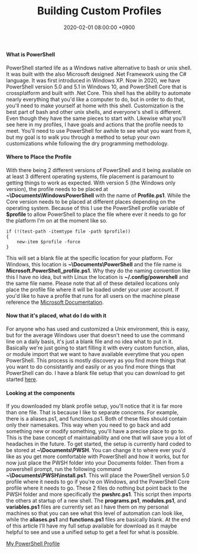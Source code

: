 ﻿---
layout: post
title: Building Custom Profiles
date: 2020-02-01 08:00:00 +0900
category: powershell
---

#### What is PowerShell
PowerShell started life as a Windows native alternative to bash or unix shell.  It was built with the also Microsoft designed .Net Framework using the C# language.  It was first introduced in Windows XP.  Now in 2020, we have PowerShell version 5.0 and 5.1 in Windows 10, and PowerShell Core that is crossplatform and built with .Net Core.  This shell has the ability to automate nearly everything that you\'d like a computer to do, but in order to do that, you\'ll need to make yourself at home with this shell.  Customization is the best part of bash and other unix shells, and everyone\'s shell is different.  Even though they have the same pieces to start with.  Likewise what you\'ll see here in my profiles, I have goals and actions that the profile needs to meet.  You\'ll need to use PowerShell for awhile to see what you want from it, but my goal is to walk you through a method to setup your own customizations while following the dry programming methodology.

#### Where to Place the Profile
With there being 2 different versions of PowerShell and it being available on at least 3 different operating systems, file placement is paramount to getting things to work as expected.  With version 5 (the Windows only version), the profile needs to be placed at **~\Documents\WindowsPowerShell** with the name of **Profile.ps1**.  While the Core version needs to be placed at different places depending on the operating system.  Because of this I use the PowerShell profile variable of **$profile** to allow PowerShell to place the file where ever it needs to go for the platform I\'m on at the moment like so.

```
if (!(test-path -itemtype file -path $profile))
{
    new-item $profile -force
}
```

This will set a blank file at the specific location for your platform.  For Windows, this location is **~\Documents\PowerShell** and the file name is **Microsoft.PowerShell_profile.ps1**.  Why they do the naming convention like this I have no idea, but with Linux the location is **~/.config/powershell** and the same file name.  Please note that all of these detailed locations only place the profile file where it will be loaded under your user account.  If you\'d like to have a profile that runs for all users on the machine please reference the [Microsoft Documentation](https://docs.microsoft.com/en-us/powershell/module/microsoft.powershell.core/about/about_profiles?view=powershell-7).

#### Now that it\'s placed, what do I do with it
For anyone who has used and customized a Unix environment, this is easy, but for the average Windows user that doesn\'t need to use the command line on a daily basis, it\'s just a blank file and no idea what to put in it.  Basically we\'re just going to start filling it with every custom function, alias, or module import that we want to have available everytime that you open PowerShell.  This process is mostly discovery as you find more things that you want to do consistantly and easily or as you find more things that PowerShell can do.  I have a blank file setup that you can download to get started [here](https://github.com/besmith43/Blank-PWSHRC).

#### Looking at the components
If you downloaded my blank profile setup, you\'ll notice that it is far more than one file.  That is because I like to separate concerns.  For example, there is a aliases.ps1, and functions.ps1.  Both of these files should contain only their namesakes.  This way when you need to go back and add something new or modify something, you\'ll have a precise place to go to.  This is the base concept of maintainability and one that will save you a lot of headaches in the future.  To get started, the setup is currently hard coded to be stored at **~\Documents\PWSH**.  You can change it to where ever you\'d like as you get more comfortable with PowerShell and how it works, but for now just place the PWSH folder into your Documents folder.  Then from a powershell prompt, run the following command **~\Documents\PWSH\install.ps1**.  This will place the PowerShell version 5.0 profile where it needs to go if you\'re on Windows, and the PowerShell Core profile where it needs to go.  These 2 files do nothing but point back to the PWSH folder and more specifically the **pwshrc.ps1**.  This script then imports the others at startup of a new shell.  The **programs.ps1**, **modules.ps1**, and **variables.ps1** files are currently set as I have them on my personal machines so that you can see what this level of automation can look like, while the **aliases.ps1** and **functions.ps1** files are basically blank.  At the end of this article I\'ll have my full setup available for download as it maybe helpful to see and use a unified setup to get a feel for what is possible.

[My PowerShell Profile](https://github.com/besmith43/PWSHRC)
